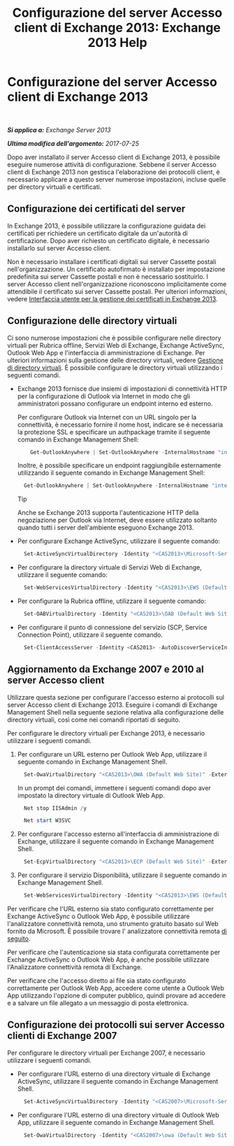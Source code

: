 ﻿---
title: 'Configurazione del server Accesso client di Exchange 2013: Exchange 2013 Help'
TOCTitle: Configurazione del server Accesso client di Exchange 2013
ms:assetid: 01432ae4-2a00-44a4-a4dd-4eb8d7e6cfae
ms:mtpsurl: https://technet.microsoft.com/it-it/library/Hh529912(v=EXCHG.150)
ms:contentKeyID: 50479901
ms.date: 05/22/2018
mtps_version: v=EXCHG.150
ms.translationtype: MT
---

# Configurazione del server Accesso client di Exchange 2013

 

_**Si applica a:** Exchange Server 2013_

_**Ultima modifica dell'argomento:** 2017-07-25_

Dopo aver installato il server Accesso client di Exchange 2013, è possibile eseguire numerose attività di configurazione. Sebbene il server Accesso client di Exchange 2013 non gestisca l'elaborazione dei protocolli client, è necessario applicare a questo server numerose impostazioni, incluse quelle per directory virtuali e certificati.

## Configurazione dei certificati del server

In Exchange 2013, è possibile utilizzare la configurazione guidata dei certificati per richiedere un certificato digitale da un'autorità di certificazione. Dopo aver richiesto un certificato digitale, è necessario installarlo sul server Accesso client.

Non è necessario installare i certificati digitali sui server Cassette postali nell'organizzazione. Un certificato autofirmato è installato per impostazione predefinita sui server Cassette postali e non è necessario sostituirlo. I server Accesso client nell'organizzazione riconoscono implicitamente come attendibile il certificato sui server Cassette postali. Per ulteriori informazioni, vedere [Interfaccia utente per la gestione dei certificati in Exchange 2013](exchange-2013-certificate-management-ui-exchange-2013-help.md).

## Configurazione delle directory virtuali

Ci sono numerose impostazioni che è possibile configurare nelle directory virtuali per Rubrica offline, Servizi Web di Exchange, Exchange ActiveSync, Outlook Web App e l'interfaccia di amministrazione di Exchange. Per ulteriori informazioni sulla gestione delle directory virtuali, vedere [Gestione di directory virtuali](virtual-directory-management-exchange-2013-help.md). È possibile configurare le directory virtuali utilizzando i seguenti comandi.

  - Exchange 2013 fornisce due insiemi di impostazioni di connettività HTTP per la configurazione di Outlook via Internet in modo che gli amministratori possano configurare un endpoint interno ed esterno.
    
    Per configurare Outlook via Internet con un URL singolo per la connettività, è necessario fornire il nome host, indicare se è necessaria la protezione SSL e specificare un authpackage tramite il seguente comando in Exchange Management Shell:
    ```powershell
        Get-OutlookAnywhere | Set-OutlookAnywhere -InternalHostname "internalServer.contoso.com" -InternalClientAuthenticationMethod Ntlm -InternalClientsRequireSsl $true -IISAuthenticationMethods Negotiate,NTLM,Basic
    ```
    Inoltre, è possibile specificare un endpoint raggiungibile esternamente utilizzando il seguente comando in Exchange Management Shell:
    
      ```powershell
        Get-OutlookAnywhere | Set-OutlookAnywhere -InternalHostname "internalServer.contoso.com" -InternalClientAuthenticationMethod Ntlm -InternalClientsRequireSsl $true -ExternalHostname "externalServer.company.com" -ExternalClientAuthenticationMethod Basic -ExternalClientsRequireSsl $true -IISAuthenticationMethods Negotiate,NTLM,Basic
      ```

    > [!TIP]
    > Anche se Exchange 2013 supporta l'autenticazione HTTP della negoziazione per Outlook via Internet, deve essere utilizzato soltanto quando tutti i server dell'ambiente eseguono Exchange 2013.



  - Per configurare Exchange ActiveSync, utilizzare il seguente comando:
    
      ```powershell
        Set-ActiveSyncVirtualDirectory -Identity "<CAS2013>\Microsoft-Server-ActiveSync (Default Web Site)" -ExternalUrl "https://mail.contoso.com/Microsoft-Server-ActiveSync"
      ```  
  - Per configurare la directory virtuale di Servizi Web di Exchange, utilizzare il seguente comando:

      ```powershell  
        Set-WebServicesVirtualDirectory -Identity "<CAS2013>\EWS (Default Web Site)" -ExternalUrl https://mail.contoso.com/EWS/Exchange.asmx
      ```
  - Per configurare la Rubrica offline, utilizzare il seguente comando:

      ```powershell
        Set-OABVirtualDirectory -Identity "<CAS2013>\OAB (Default Web Site)" -ExternalUrl "https://mail.contoso.com/OAB"
      ```

  - Per configurare il punto di connessione del servizio (SCP, Service Connection Point), utilizzare il seguente comando.
      ```powershell
        Set-ClientAccessServer -Identity <CAS2013> -AutoDiscoverServiceInternalURI https://autodiscover.contoso.com/AutoDiscover/AutoDiscover.xml
      ```      
## Aggiornamento da Exchange 2007 e 2010 al server Accesso client

Utilizzare questa sezione per configurare l'accesso esterno ai protocolli sul server Accesso client di Exchange 2013. Eseguire i comandi di Exchange Management Shell nella seguente sezione relativa alla configurazione delle directory virtuali, così come nei comandi riportati di seguito.

Per configurare le directory virtuali per Exchange 2013, è necessario utilizzare i seguenti comandi.

1.  Per configurare un URL esterno per Outlook Web App, utilizzare il seguente comando in Exchange Management Shell.
      ```powershell
        Set-OwaVirtualDirectory "<CAS2013>\OWA (Default Web Site)" -ExternalUrl https://mail.contoso.com/OWA
      ```
    In un prompt dei comandi, immettere i seguenti comandi dopo aver impostato la directory virtuale di Outlook Web App.
      
      ```powershell
        Net stop IISAdmin /y
      ```
      ```powershell
        Net start W3SVC
      ```
      

2.  Per configurare l'accesso esterno all'interfaccia di amministrazione di Exchange, utilizzare il seguente comando in Exchange Management Shell.

      ```powershell
        Set-EcpVirtualDirectory "<CAS2013>\ECP (Default Web Site)" -ExternalUrl https://mail.contoso.com/ECP -InternalURL https://mail.contoso.com/ECP 
      ```
3.  Per configurare il servizio Disponibilità, utilizzare il seguente comando in Exchange Management Shell.

      ```powershell
        Set-WebServicesVirtualDirectory -Identity "<CAS2013>\EWS (Default Web Site)" -ExternalURL https://mail.contoso.com/EWS/Exchange.asmx
      ```
Per verificare che l'URL esterno sia stato configurato correttamente per Exchange ActiveSync o Outlook Web App, è possibile utilizzare l'analizzatore connettività remota, uno strumento gratuito basato sul Web fornito da Microsoft. È possibile trovare l' analizzatore connettività remota [di seguito](http://go.microsoft.com/fwlink/?linkid=154308).

Per verificare che l'autenticazione sia stata configurata correttamente per Exchange ActiveSync o Outlook Web App, è anche possibile utilizzare l'Analizzatore connettività remota di Exchange.

Per verificare che l'accesso diretto ai file sia stato configurato correttamente per Outlook Web App, accedere come utente a Outlook Web App utilizzando l'opzione di computer pubblico, quindi provare ad accedere e a salvare un file allegato a un messaggio di posta elettronica.

## Configurazione dei protocolli sui server Accesso clienti di Exchange 2007

Per configurare le directory virtuali per Exchange 2007, è necessario utilizzare i seguenti comandi.

  - Per configurare l'URL esterno di una directory virtuale di Exchange ActiveSync, utilizzare il seguente comando in Exchange Management Shell.

      ```powershell
        Set-ActiveSyncVirtualDirectory -Identity "<CAS2007>\Microsoft-Server-ActiveSync (Default Web Site)" -ExternalUrl https://mail.contoso.com/Microsoft-Server-ActiveSync
      ```
  - Per configurare l'URL esterno di una directory virtuale di Outlook Web App, utilizzare il seguente comando in Exchange Management Shell.

      ```powershell
        Set-OwaVirtualDirectory -Identity "<CAS2007>\owa (Default Web Site)" -ExternalUrl https://legacy.contoso.com/owa
      ```
